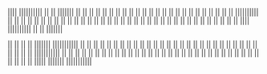 <!-- ### Hi there 👋


**asadutzaman/asadutzaman** is a ✨ _special_ ✨ repository because its `README.md` (this file) appears on your GitHub profile.

Here are some ideas to get you started:

- 🔭 I’m currently working on ...
- 🌱 I’m currently learning ...
- 👯 I’m looking to collaborate on ...
- 🤔 I’m looking for help with ...
- 💬 Ask me about ...
- 📫 How to reach me: ...
- 😄 Pronouns: ...
- ⚡ Fun fact: ... -->


   ||||       ||||||||||     ||           ||   |||||||
 ||    ||     ||             || ||        ||   ||     ||
 ||    ||     ||             ||  ||       ||   ||      ||
  ||          ||             ||   ||      ||   ||        ||
   ||         ||||||||||     ||    ||     ||   ||        ||
     ||       ||             ||     ||    ||   ||        ||
      ||      ||             ||      ||   ||   ||        || 
 ||    ||     ||             ||       ||  ||   ||       ||
 ||    ||     ||             ||        || ||   ||     ||
   ||||       ||||||||||     ||           ||   |||||||
  

 ||           ||    ||        ||   |||||||        |||||||||||
 || ||        ||    ||        ||   ||     ||      ||
 ||  ||       ||    ||        ||   ||       ||    ||
 ||   ||      ||    ||        ||   ||         ||  ||
 ||    ||     ||    ||        ||   ||         ||  |||||||||||
 ||     ||    ||    ||        ||   ||         ||  ||
 ||      ||   ||    ||        ||   ||         ||  ||
 ||       ||  ||     ||      ||    ||       ||    ||
 ||        || ||      ||    ||     ||     ||      ||
 ||           ||       |||||       |||||||        |||||||||||
